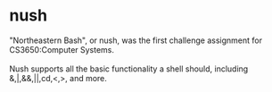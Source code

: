 # nush
"Northeastern Bash", or nush, was the first challenge assignment for CS3650:Computer Systems.
<br><br>
Nush supports all the basic functionality a shell should, including &,|,&&,||,cd,<,>, and more.
